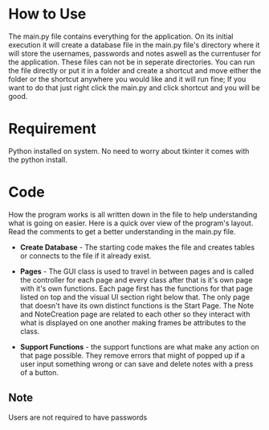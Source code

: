 # How to Use
The main.py file contains everything for the application. On its initial execution it will create a database file in the main.py file's directory where it will store the usernames, passwords and notes aswell as the currentuser for the application. These files can not be in seperate directories. You can run the file directly or put it in a folder and create a shortcut and move either the folder or the shortcut anywhere you would like and it will run fine; If you want to do that just right click the main.py and click shortcut and you will be good.

# Requirement
Python installed on system. No need to worry about tkinter it comes with the python install.

# Code
How the program works is all written down in the file to help understanding what is going on easier. Here is a quick over view of the program's layout. Read the comments to get a better understanding in the main.py file.

- **Create Database** - The starting code makes the file and creates tables or connects to the file if it already exist.

- **Pages** - The GUI class is used to travel in between pages and is called the controller for each page and every class after that is it's own page with it's own functions. Each page first has the functions for that page listed on top and the visual UI section right below that. The only page that doesn't have its own distinct functions is the Start Page. The Note and NoteCreation page are related to each other so they interact with what is displayed on one another making frames be attributes to the class.

- **Support Functions** - the support functions are what make any action on that page possible. They remove errors that might of popped up if a user input something wrong or can save and delete notes with a press of a button.

## Note
Users are not required to have passwords

